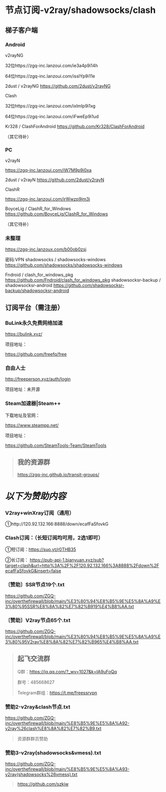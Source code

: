 # 节点订阅-v2ray/shadowsocks/clash

## 梯子客户端

### Android

v2rayNG

32位https://zgq-inc.lanzoui.com/ie3a4p9i14h

64位https://zgq-inc.lanzoui.com/issIYp9i11e

2dust / v2rayNG
https://github.com/2dust/v2rayNG

Clash

32位https://zgq-inc.lanzoui.com/ixlmIp9i1xg

64位https://zgq-inc.lanzoui.com/iFweEp9i1ud

Kr328 / ClashForAndroid
https://github.com/Kr328/ClashForAndroid

（其它待补）

### PC

v2rayN

https://zgq-inc.lanzoui.com/iW7M9p9i0xa

2dust / v2rayN
https://github.com/2dust/v2rayN

ClashR

https://zgq-inc.lanzoui.com/irWwzp9jm3i

BoyceLig / ClashR_for_Windows
https://github.com/BoyceLig/ClashR_for_Windows

（其它待补）

### 未整理

https://zgq-inc.lanzoux.com/b00ob0zsj

密码:VPN
shadowsocks / shadowsocks-windows
https://github.com/shadowsocks/shadowsocks-windows

Fndroid / clash_for_windows_pkg
https://github.com/Fndroid/clash_for_windows_pkg
shadowsocksr-backup / shadowsocksr-android
https://github.com/shadowsocksr-backup/shadowsocksr-android


## 订阅平台（需注册）

### BuLink永久免费网络加速

https://bulink.xyz/

项目地址：

https://github.com/freefq/free

### 自由人士

http://freeperson.xyz/auth/login

项目地址：未开源

### Steam加速器|Steam++

下载地址及官网：

https://www.steampp.net/

项目地址：

https://github.com/SteamTools-Team/SteamTools



> ## 我的资源群
>
>https://zgq-inc.github.io/transit-groups/


# *以下为赞助内容*

### V2ray+winXray订阅（通用） 

①http://120.92.132.166:8888/down/ecafFaSfovkG

### Clash订阅：（长短订阅均可用，2选1即可）

①短订阅：https://suo.yt/r0THB35

②长订阅： https://pub-api-1.bianyuan.xyz/sub?target=clash&url=http%3A%2F%2F120.92.132.166%3A8888%2Fdown%2FecafFaSfovkG&insert=false

### 〔赞助〕SSR节点19个.txt

https://github.com/ZGQ-inc/overthefirewall/blob/main/%E3%80%94%E8%B5%9E%E5%8A%A9%E3%80%95SSR%E8%8A%82%E7%82%B919%E4%B8%AA.txt

### 〔赞助〕V2ray节点65个.txt

https://github.com/ZGQ-inc/overthefirewall/blob/main/%E3%80%94%E8%B5%9E%E5%8A%A9%E3%80%95V2ray%E8%8A%82%E7%82%B965%E4%B8%AA.txt

> ## 起飞交流群
>
> Q群：https://jq.qq.com/?_wv=1027&k=IA9uFoQq
>
> 群号：485668627
>
> Telegram群组：https://t.me/freessrvpn

### 赞助2-v2ray&clash节点.txt

https://github.com/ZGQ-inc/overthefirewall/blob/main/%E8%B5%9E%E5%8A%A92-v2ray%26clash%E8%8A%82%E7%82%B9.txt

> 资源群群员赞助

### 赞助3-v2ray(shadowsocks&vmess).txt

https://github.com/ZGQ-inc/overthefirewall/blob/main/%E8%B5%9E%E5%8A%A93-v2ray(shadowsocks%26vmess).txt

>https://github.com/szkjw
